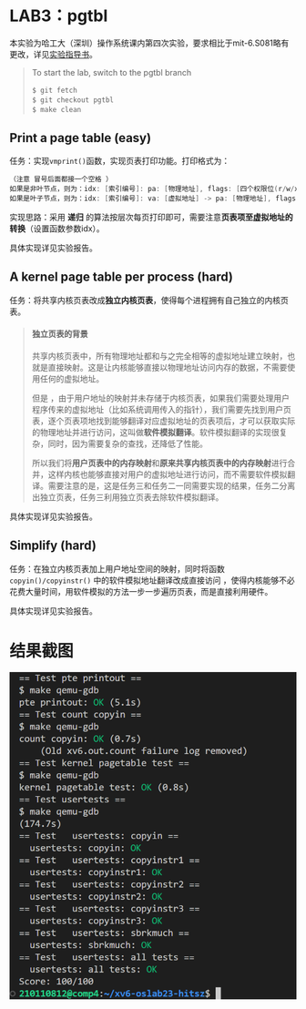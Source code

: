 # LAB3：pgtbl

本实验为哈工大（深圳）操作系统课内第四次实验，要求相比于mit-6.S081略有更改，详见[实验指导书](http://hitsz-cslab.gitee.io/os-labs/lab4/part1/)。

> To start the lab, switch to the pgtbl branch
>
> ```c
> $ git fetch
> $ git checkout pgtbl
> $ make clean
> ```

## Print a page table (easy)

任务：实现`vmprint()`函数，实现页表打印功能。打印格式为：

```c
（注意 冒号后面都接一个空格 ）
如果是非叶节点，则为：idx: [索引编号]: pa: [物理地址], flags: [四个权限位(r/w/x/u)]
如果是叶子节点，则为：idx: [索引编号]: va: [虚拟地址] -> pa: [物理地址], flags: [四个权限位(r/w/x/u)]
```

实现思路：采用 **递归** 的算法按层次每页打印即可，需要注意**页表项至虚拟地址的转换**（设置函数参数idx）。

具体实现详见实验报告。

## A kernel page table per process (hard)

任务：将共享内核页表改成**独立内核页表**，使得每个进程拥有自己独立的内核页表。

> #### 独立页表的背景
>
> 共享内核页表中，所有物理地址都和与之完全相等的虚拟地址建立映射，也就是直接映射。这是让内核能够直接以物理地址访问内存的数据，不需要使用任何的虚拟地址。
>
> 但是 ，由于用户地址的映射并未存储于内核页表，如果我们需要处理用户程序传来的虚拟地址（比如系统调用传入的指针），我们需要先找到用户页表，逐个页表项地找到能够翻译对应虚拟地址的页表项后，才可以获取实际的物理地址并进行访问，这叫做**软件模拟翻译**。软件模拟翻译的实现很复杂，同时，因为需要复杂的查找，还降低了性能。
>
> 所以我们将**用户页表中的内存映射**和**原来共享内核页表中的内存映射**进行合并，这样内核也能够直接对用户的虚拟地址进行访问，而不需要软件模拟翻译。需要注意的是，这是任务三和任务二一同需要实现的结果，任务二分离出独立页表，任务三利用独立页表去除软件模拟翻译。

具体实现详见实验报告。

## Simplify (hard)

任务：在独立内核页表加上用户地址空间的映射，同时将函数 `copyin()/copyinstr()` 中的软件模拟地址翻译改成直接访问 ，使得内核能够不必花费大量时间，用软件模拟的方法一步一步遍历页表，而是直接利用硬件。

具体实现详见实验报告。

# 结果截图

![image-20231205213359410](./img-of-README/image-20231205213359410.png)

